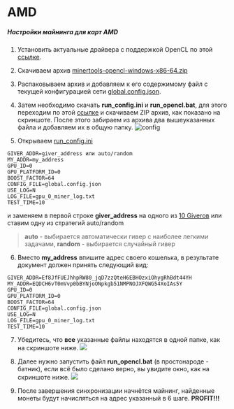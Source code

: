 # AMD

##### Настройки майнинга для карт AMD

1. Установить актуальные драйвера с поддержкой OpenCL по этой [ссылке](http://support.amd.com/en-us/download"ссылке").

2. Скачиваем архив [minertools-opencl-windows-x86-64.zip](https://github.com/tontechio/pow-miner-gpu/releases"minertools-opencl-windows-x86-64.zip")

3. Распаковываем архив и добавляем к его содержимому файл с текущей конфигурацией сети [global.config.json](https://newton-blockchain.github.io/global.config.json "global.config.json").

4. Затем необходимо скачать **run_config.ini** и **run_opencl.bat**, для этого переходим по этой [ссылке](https://github.com/tontechio/pow-miner-win-util "ссылке") и скачиваем ZIP архив, как показано на скриншоте. После этого забираем из архива два вышеуказанных файла и добавляем их в общую папку.
 ![](https://raw.githubusercontent.com/tonminingdocs/tonmd.github.io/main/docs/media/config.png "config")

5. Открываем [run_config.ini](/mining/#/utils?id=run_configini)
```
GIVER_ADDR=giver_address или auto/random
MY_ADDR=my_address
GPU_ID=0
GPU_PLATFORM_ID=0
BOOST_FACTOR=64
CONFIG_FILE=global.config.json
USE_LOG=N
LOG_FILE=gpu_0_miner_log.txt
TEST_TIME=10
```
и заменяем в первой строке **giver_address** на одного из [10 Giverов](https://ton.org/mining "10 Giver`ов") или ставим одну из стратегий auto/random

> **auto** - выбирается автоматически гивер с наиболее легкими задачами, **random** - выбирается случайный гивер

6. Вместо **my_address** впишите адрес своего кошелька, в результате документ должен принять следующий вид:
```
GIVER_ADDR=Ef8JfFUEJhhpRW80_jqD7zzQteH6EBHOzxiOhygRhBdt44YH
MY_ADDR=EQDCH6vT0mVvp0bBYNjoONpkgb51NMPNOJXFQWG54XoIAs5Y
GPU_ID=0
GPU_PLATFORM_ID=0
BOOST_FACTOR=64
CONFIG_FILE=global.config.json
USE_LOG=N
LOG_FILE=gpu_0_miner_log.txt
TEST_TIME=10
```
7. Убедитесь, что **все** указанные файлы находятся в одной папке, как на скриншоте ниже.
![](https://raw.githubusercontent.com/tonminingdocs/tonmd.github.io/main/docs/media/mine-folder-opencl.png)

8. Далее нужно запустить файл **run_opencl.bat** (в простонароде - батник), если всё было сделано верно, вы увидите окно, как на скриншоте ниже.
![](https://raw.githubusercontent.com/tonminingdocs/tonmd.github.io/main/docs/media/runsync.png)
9. После завершения синхронизации начнётся майнинг, найденные монеты будут начисляться на адрес указанный в 6 шаге. **PROFIT!!!**